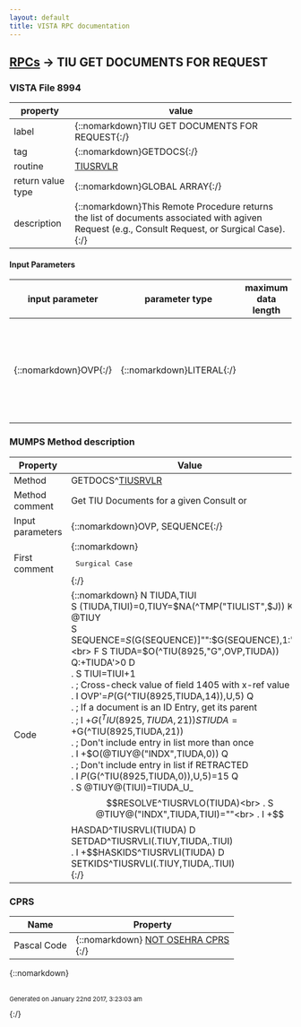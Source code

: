 ```yaml
---
layout: default
title: VISTA RPC documentation
---
```




## [RPCs](TableOfContent.md) &#8594; TIU GET DOCUMENTS FOR REQUEST 



### VISTA File 8994 


 property | value 
--- | --- 
 label | {::nomarkdown}TIU GET DOCUMENTS FOR REQUEST{:/}
 tag | {::nomarkdown}GETDOCS{:/}
 routine | [TIUSRVLR](http://code.osehra.org/dox/Routine_TIUSRVLR_source.html)
 return value type | {::nomarkdown}GLOBAL ARRAY{:/}
 description | {::nomarkdown}This Remote Procedure returns the list of documents associated with agiven Request (e.g., Consult Request, or Surgical Case).{:/}

#### Input Parameters

| input parameter | parameter type | maximum data length | required | description | 
| --- | --- | --- | --- | --- | 
| {::nomarkdown}OVP{:/} | {::nomarkdown}LITERAL{:/} |  | {::nomarkdown}true{:/} | {::nomarkdown}This is the variable pointer (e.g., \12745;GMR(123,\ or \14672;SRF(\) thatidentifies the record in the requesting application.{:/} | 


### MUMPS Method description

 Property | Value 
 --- | --- 
 Method | GETDOCS^[TIUSRVLR](http://code.osehra.org/dox/Routine_TIUSRVLR_source.html)
 Method comment | Get TIU Documents for a given Consult or
 Input parameters | {::nomarkdown}OVP, SEQUENCE{:/}
 First comment | {::nomarkdown}<pre> Surgical Case</pre>{:/}
 Code | {::nomarkdown}  N TIUDA,TIUI<br> S (TIUDA,TIUI)=0,TIUY=$NA(^TMP("TIULIST",$J)) K @TIUY<br> S SEQUENCE=$S($G(SEQUENCE)]"":$G(SEQUENCE),1:"D")<br> F  S TIUDA=$O(^TIU(8925,"G",OVP,TIUDA)) Q:+TIUDA'>0  D<br> . S TIUI=TIUI+1<br> . ; Cross-check value of field 1405 with x-ref value<br> . I OVP'=$P($G(^TIU(8925,TIUDA,14)),U,5) Q<br> . ; If a document is an ID Entry, get its parent<br> . ; I +$G(^TIU(8925,TIUDA,21)) S TIUDA=+$G(^TIU(8925,TIUDA,21))<br> . ; Don't include entry in list more than once<br> . I +$O(@TIUY@("INDX",TIUDA,0)) Q<br> . ; Don't include entry in list if RETRACTED<br> . I $P($G(^TIU(8925,TIUDA,0)),U,5)=15 Q<br> . S @TIUY@(TIUI)=TIUDA_U_$$RESOLVE^TIUSRVLO(TIUDA)<br> . S @TIUY@("INDX",TIUDA,TIUI)=""<br> . I +$$HASDAD^TIUSRVLI(TIUDA) D SETDAD^TIUSRVLI(.TIUY,TIUDA,.TIUI)<br> . I +$$HASKIDS^TIUSRVLI(TIUDA) D SETKIDS^TIUSRVLI(.TIUY,TIUDA,.TIUI)<br>{:/}


### CPRS

 Name | Property 
 --- | --- 
 Pascal Code | {::nomarkdown} <a href="">NOT OSEHRA CPRS</a><br/>{:/}

{::nomarkdown} <br/><br/><p style="font-size: 11px">Generated on January 22nd 2017, 3:23:03 am</p>{:/}